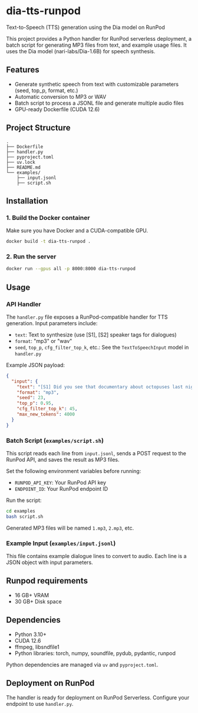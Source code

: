 # dia-tts-runpod

Text-to-Speech (TTS) generation using the Dia model on RunPod

This project provides a Python handler for RunPod serverless deployment, a batch script for generating MP3 files from text, and example usage files. It uses the Dia model (nari-labs/Dia-1.6B) for speech synthesis.

## Features

- Generate synthetic speech from text with customizable parameters (seed, top_p, format, etc.)
- Automatic conversion to MP3 or WAV
- Batch script to process a JSONL file and generate multiple audio files
- GPU-ready Dockerfile (CUDA 12.6)

## Project Structure

```
.
├── Dockerfile
├── handler.py
├── pyproject.toml
├── uv.lock
├── README.md
└── examples/
    ├── input.jsonl
    ├── script.sh
```

## Installation

### 1. Build the Docker container

Make sure you have Docker and a CUDA-compatible GPU.

```bash
docker build -t dia-tts-runpod .
```

### 2. Run the server

```bash
docker run --gpus all -p 8000:8000 dia-tts-runpod
```

## Usage

### API Handler

The `handler.py` file exposes a RunPod-compatible handler for TTS generation. Input parameters include:

- `text`: Text to synthesize (use [S1], [S2] speaker tags for dialogues)
- `format`: "mp3" or "wav"
- `seed`, `top_p`, `cfg_filter_top_k`, etc.: See the `TextToSpeechInput` model in `handler.py`

Example JSON payload:

```json
{
  "input": {
    "text": "[S1] Did you see that documentary about octopuses last night?",
    "format": "mp3",
    "seed": 23,
    "top_p": 0.95,
    "cfg_filter_top_k": 45,
    "max_new_tokens": 4000
  }
}
```

### Batch Script (`examples/script.sh`)

This script reads each line from `input.jsonl`, sends a POST request to the RunPod API, and saves the result as MP3 files.

Set the following environment variables before running:

- `RUNPOD_API_KEY`: Your RunPod API key
- `ENDPOINT_ID`: Your RunPod endpoint ID

Run the script:

```bash
cd examples
bash script.sh
```

Generated MP3 files will be named `1.mp3`, `2.mp3`, etc.

### Example Input (`examples/input.jsonl`)

This file contains example dialogue lines to convert to audio. Each line is a JSON object with input parameters.

## Runpod requirements

- 16 GB+ VRAM
- 30 GB+ Disk space

## Dependencies

- Python 3.10+
- CUDA 12.6
- ffmpeg, libsndfile1
- Python libraries: torch, numpy, soundfile, pydub, pydantic, runpod

Python dependencies are managed via `uv` and `pyproject.toml`.

## Deployment on RunPod

The handler is ready for deployment on RunPod Serverless. Configure your endpoint to use `handler.py`.
